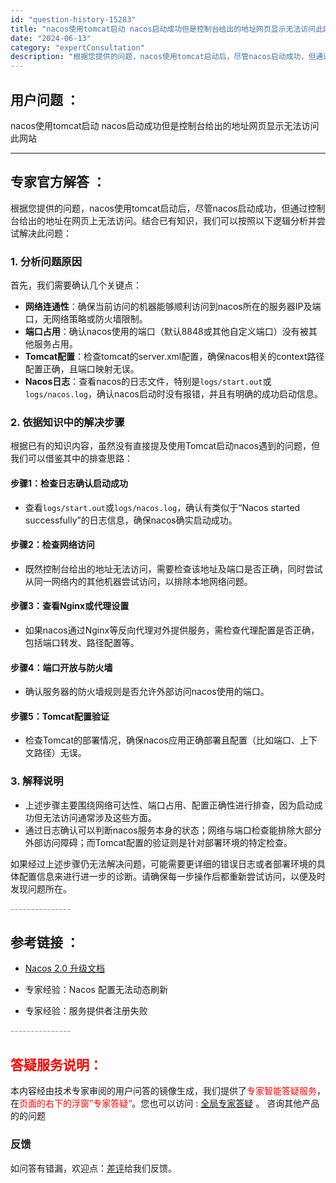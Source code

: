 ```yaml
---
id: "question-history-15283"
title: "nacos使用tomcat启动 nacos启动成功但是控制台给出的地址网页显示无法访问此网站"
date: "2024-06-13"
category: "expertConsultation"
description: "根据您提供的问题，nacos使用tomcat启动后，尽管nacos启动成功，但通过控制台给出的地址在网页上无法访问。结合已有知识，我们可以按照以下逻辑分析并尝试解决此问题：### 1. 分析问题原因首先，我们需要确认几个关键点：- **网络连通性**：确保当前访问的机器能够顺利访问到nacos所在的"
---
```


## 用户问题 ： 
 nacos使用tomcat启动 nacos启动成功但是控制台给出的地址网页显示无法访问此网站  

---------------
## 专家官方解答 ：

根据您提供的问题，nacos使用tomcat启动后，尽管nacos启动成功，但通过控制台给出的地址在网页上无法访问。结合已有知识，我们可以按照以下逻辑分析并尝试解决此问题：

### 1. 分析问题原因

首先，我们需要确认几个关键点：
- **网络连通性**：确保当前访问的机器能够顺利访问到nacos所在的服务器IP及端口，无网络策略或防火墙限制。
- **端口占用**：确认nacos使用的端口（默认8848或其他自定义端口）没有被其他服务占用。
- **Tomcat配置**：检查tomcat的server.xml配置，确保nacos相关的context路径配置正确，且端口映射无误。
- **Nacos日志**：查看nacos的日志文件，特别是`logs/start.out`或`logs/nacos.log`，确认nacos启动时没有报错，并且有明确的成功启动信息。

### 2. 依据知识中的解决步骤

根据已有的知识内容，虽然没有直接提及使用Tomcat启动nacos遇到的问题，但我们可以借鉴其中的排查思路：

#### 步骤1：检查日志确认启动成功
- 查看`logs/start.out`或`logs/nacos.log`，确认有类似于“Nacos started successfully”的日志信息，确保nacos确实启动成功。

#### 步骤2：检查网络访问
- 既然控制台给出的地址无法访问，需要检查该地址及端口是否正确，同时尝试从同一网络内的其他机器尝试访问，以排除本地网络问题。

#### 步骤3：查看Nginx或代理设置
- 如果nacos通过Nginx等反向代理对外提供服务，需检查代理配置是否正确，包括端口转发、路径配置等。

#### 步骤4：端口开放与防火墙
- 确认服务器的防火墙规则是否允许外部访问nacos使用的端口。

#### 步骤5：Tomcat配置验证
- 检查Tomcat的部署情况，确保nacos应用正确部署且配置（比如端口、上下文路径）无误。

### 3. 解释说明

- 上述步骤主要围绕网络可达性、端口占用、配置正确性进行排查，因为启动成功但无法访问通常涉及这些方面。
- 通过日志确认可以判断nacos服务本身的状态；网络与端口检查能排除大部分外部访问障碍；而Tomcat配置的验证则是针对部署环境的特定检查。

如果经过上述步骤仍无法解决问题，可能需要更详细的错误日志或者部署环境的具体配置信息来进行进一步的诊断。请确保每一步操作后都重新尝试访问，以便及时发现问题所在。


<font color="#949494">---------------</font> 


## 参考链接 ：

* [Nacos 2.0 升级文档](https://nacos.io/docs/latest/upgrading/200-upgrading)
 
 * 专家经验：Nacos 配置无法动态刷新 
 
 * 专家经验：服务提供者注册失败 


 <font color="#949494">---------------</font> 
 


## <font color="#FF0000">答疑服务说明：</font> 

本内容经由技术专家审阅的用户问答的镜像生成，我们提供了<font color="#FF0000">专家智能答疑服务</font>，在<font color="#FF0000">页面的右下的浮窗”专家答疑“</font>。您也可以访问 : [全局专家答疑](https://answer.opensource.alibaba.com/docs/intro) 。 咨询其他产品的的问题

### 反馈
如问答有错漏，欢迎点：[差评](https://ai.nacos.io/user/feedbackByEnhancerGradePOJOID?enhancerGradePOJOId=15303)给我们反馈。

